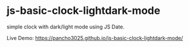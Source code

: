 # js-basic-clock-lightdark-mode

simple clock with dark/light mode using JS Date.

Live Demo: https://pancho3025.github.io/js-basic-clock-lightdark-mode/
